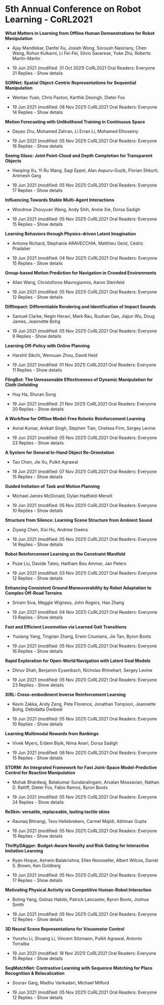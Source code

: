 # 5th Annual Conference on Robot Learning - CoRL2021

**What Matters in Learning from Offline Human Demonstrations for Robot Manipulation**

  * Ajay Mandlekar, Danfei Xu, Josiah Wong, Soroush Nasiriany, Chen Wang, Rohun Kulkarni, Li Fei-Fei, Silvio Savarese, Yuke Zhu, Roberto Martín-Martín

  * 19 Jun 2021 (modified: 31 Oct 2021) CoRL2021 Oral Readers:  Everyone 21 Replies - Show details

**SORNet: Spatial Object-Centric Representations for Sequential Manipulation** 

  * Wentao Yuan, Chris Paxton, Karthik Desingh, Dieter Fox

  * 19 Jun 2021 (modified: 08 Nov 2021) CoRL2021 Oral Readers:  Everyone 14 Replies - Show details

**Motion Forecasting with Unlikelihood Training in Continuous Space** 

  * Deyao Zhu, Mohamed Zahran, Li Erran Li, Mohamed Elhoseiny

  * 19 Jun 2021 (modified: 05 Nov 2021) CoRL2021 Oral Readers:  Everyone 16 Replies - Show details

**Seeing Glass: Joint Point-Cloud and Depth Completion for Transparent Objects** 

  * Haoping Xu, Yi Ru Wang, Sagi Eppel, Alan Aspuru-Guzik, Florian Shkurti, Animesh Garg

  * 19 Jun 2021 (modified: 05 Nov 2021) CoRL2021 Oral Readers:  Everyone 17 Replies - Show details

**Influencing Towards Stable Multi-Agent Interactions** 

  * Woodrow Zhouyuan Wang, Andy Shih, Annie Xie, Dorsa Sadigh

  * 19 Jun 2021 (modified: 05 Nov 2021) CoRL2021 Oral Readers:  Everyone 15 Replies - Show details

**Learning Behaviors through Physics-driven Latent Imagination** 

  * Antoine Richard, Stephanie ARAVECCHIA, Matthieu Geist, Cédric Pradalier

  * 19 Jun 2021 (modified: 04 Nov 2021) CoRL2021 Oral Readers:  Everyone 15 Replies - Show details

**Group-based Motion Prediction for Navigation in Crowded Environments** 

  * Allan Wang, Christoforos Mavrogiannis, Aaron Steinfeld

  * 19 Jun 2021 (modified: 05 Nov 2021) CoRL2021 Oral Readers:  Everyone 12 Replies - Show details

**DiffImpact: Differentiable Rendering and Identification of Impact Sounds** 

  * Samuel Clarke, Negin Heravi, Mark Rau, Ruohan Gao, Jiajun Wu, Doug James, Jeannette Bohg

  * 19 Jun 2021 (modified: 05 Nov 2021) CoRL2021 Oral Readers:  Everyone 9 Replies - Show details

**Learning Off-Policy with Online Planning**

  * Harshit Sikchi, Wenxuan Zhou, David Held

  * 19 Jun 2021 (modified: 01 Nov 2021) CoRL2021 Oral Readers:  Everyone 11 Replies - Show details

**FlingBot: The Unreasonable Effectiveness of Dynamic Manipulation for Cloth Unfolding** 

  * Huy Ha, Shuran Song

  * 19 Jun 2021 (modified: 21 Nov 2021) CoRL2021 Oral Readers:  Everyone 20 Replies - Show details

**A Workflow for Offline Model-Free Robotic Reinforcement Learning** 

  * Aviral Kumar, Anikait Singh, Stephen Tian, Chelsea Finn, Sergey Levine
  
  * 19 Jun 2021 (modified: 05 Nov 2021) CoRL2021 Oral Readers:  Everyone 23 Replies - Show details

**A System for General In-Hand Object Re-Orientation** 

  * Tao Chen, Jie Xu, Pulkit Agrawal

  * 19 Jun 2021 (modified: 07 Nov 2021) CoRL2021 Oral Readers:  Everyone 15 Replies - Show details

**Guided Imitation of Task and Motion Planning** 

  * Michael James McDonald, Dylan Hadfield-Menell

  * 19 Jun 2021 (modified: 05 Nov 2021) CoRL2021 Oral Readers:  Everyone 10 Replies - Show details

**Structure from Silence: Learning Scene Structure from Ambient Sound** 

  * Ziyang Chen, Xixi Hu, Andrew Owens

  * 19 Jun 2021 (modified: 05 Nov 2021) CoRL2021 Oral Readers:  Everyone 14 Replies - Show details

**Robot Reinforcement Learning on the Constraint Manifold** 

  * Puze Liu, Davide Tateo, Haitham Bou Ammar, Jan Peters

  * 19 Jun 2021 (modified: 03 Nov 2021) CoRL2021 Oral Readers:  Everyone 12 Replies - Show details

**Enhancing Consistent Ground Maneuverability by Robot Adaptation to Complex Off-Road Terrains** 

  * Sriram Siva, Maggie Wigness, John Rogers, Hao Zhang

  * 19 Jun 2021 (modified: 04 Nov 2021) CoRL2021 Oral Readers:  Everyone 13 Replies - Show details

**Fast and Efficient Locomotion via Learned Gait Transitions** 

  * Yuxiang Yang, Tingnan Zhang, Erwin Coumans, Jie Tan, Byron Boots

  * 19 Jun 2021 (modified: 05 Nov 2021) CoRL2021 Oral Readers:  Everyone 16 Replies - Show details

**Rapid Exploration for Open-World Navigation with Latent Goal Models** 

  * Dhruv Shah, Benjamin Eysenbach, Nicholas Rhinehart, Sergey Levine

  * 19 Jun 2021 (modified: 05 Nov 2021) CoRL2021 Oral Readers:  Everyone 23 Replies - Show details

**XIRL: Cross-embodiment Inverse Reinforcement Learning** 

  * Kevin Zakka, Andy Zeng, Pete Florence, Jonathan Tompson, Jeannette Bohg, Debidatta Dwibedi

  * 19 Jun 2021 (modified: 05 Nov 2021) CoRL2021 Oral Readers:  Everyone 10 Replies - Show details

**Learning Multimodal Rewards from Rankings** 

  * Vivek Myers, Erdem Biyik, Nima Anari, Dorsa Sadigh

  * 19 Jun 2021 (modified: 06 Nov 2021) CoRL2021 Oral Readers:  Everyone 15 Replies - Show details

**STORM: An Integrated Framework for Fast Joint-Space Model-Predictive Control for Reactive Manipulation** 

  * Mohak Bhardwaj, Balakumar Sundaralingam, Arsalan Mousavian, Nathan D. Ratliff, Dieter Fox, Fabio Ramos, Byron Boots

  * 19 Jun 2021 (modified: 05 Nov 2021) CoRL2021 Oral Readers:  Everyone 24 Replies - Show details

**ReSkin: versatile, replaceable, lasting tactile skins** 

  * Raunaq Bhirangi, Tess Hellebrekers, Carmel Majidi, Abhinav Gupta

  * 19 Jun 2021 (modified: 05 Nov 2021) CoRL2021 Oral Readers:  Everyone 15 Replies - Show details

**ThriftyDAgger: Budget-Aware Novelty and Risk Gating for Interactive Imitation Learning** 

  * Ryan Hoque, Ashwin Balakrishna, Ellen Novoseller, Albert Wilcox, Daniel S. Brown, Ken Goldberg

  * 19 Jun 2021 (modified: 05 Nov 2021) CoRL2021 Oral Readers:  Everyone 17 Replies - Show details

**Motivating Physical Activity via Competitive Human-Robot Interaction** 

  * Boling Yang, Golnaz Habibi, Patrick Lancaster, Byron Boots, Joshua Smith

  * 19 Jun 2021 (modified: 05 Nov 2021) CoRL2021 Oral Readers:  Everyone 12 Replies - Show details

**3D Neural Scene Representations for Visuomotor Control** 

  * Yunzhu Li, Shuang Li, Vincent Sitzmann, Pulkit Agrawal, Antonio Torralba

  * 19 Jun 2021 (modified: 18 Nov 2021) CoRL2021 Oral Readers:  Everyone 15 Replies - Show details

**SeqMatchNet: Contrastive Learning with Sequence Matching for Place Recognition & Relocalization** 

  * Sourav Garg, Madhu Vankadari, Michael Milford

  * 19 Jun 2021 (modified: 05 Nov 2021) CoRL2021 Oral Readers:  Everyone 12 Replies - Show details
